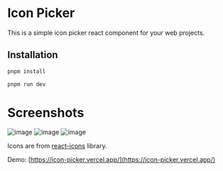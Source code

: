 # Icon Picker

This is a simple icon picker react component for your web projects.

## Installation

```bash
pnpm install
```

```bash
pnpm run dev
```
# Screenshots
![image](https://github.com/amitjimiwal/Icon-Picker/assets/90555965/f1063c10-51f3-47ed-a0db-4b75ac6de8b3)
![image](https://github.com/amitjimiwal/Icon-Picker/assets/90555965/2814d48b-bd21-459a-b4f6-84448348a5ae)
![image](https://github.com/amitjimiwal/Icon-Picker/assets/90555965/336dc13d-f8e6-4710-9a16-13946d36a9a9)

Icons are from [react-icons](https://react-icons.github.io/react-icons/) library.

Demo: [https://icon-picker.vercel.app/](https://icon-picker.vercel.app/)
